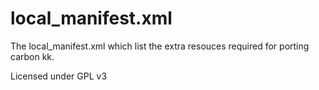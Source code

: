 local_manifest.xml
==================

The local_manifest.xml which list the extra resouces required for porting carbon kk.

Licensed under GPL v3


